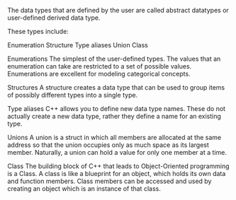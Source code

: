 The data types that are defined by the user are called abstract datatypes or user-defined derived data type.

These types include:

  Enumeration
  Structure
  Type aliases
  Union
  Class


Enumerations
The simplest of the user-defined types. The values that an enumeration can take are restricted to a set of possible values. Enumerations are excellent for modeling categorical concepts.

Structures
A structure creates a data type that can be used to group items of possibly different types into a single type.

Type aliases
C++ allows you to define new data type names. These do not actually create a new data type, rather they define a name for an existing type.

Unions
A union is a struct in which all members are allocated at the same address so that the union occupies only as much space as its largest member. Naturally, a union can hold a value for only one member at a time.

Class
The building block of C++ that leads to Object-Oriented programming is a Class. A class is like a blueprint for an object, which holds its own data and function members. Class members can be accessed and used by creating an object which is an instance of that class.
